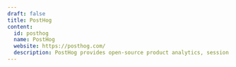 ```yaml
---
draft: false
title: PostHog
content:
  id: posthog
  name: PostHog
  website: https://posthog.com/
  description: PostHog provides open-source product analytics, session recording, feature flagging and a/b testing that you can self-host.
---
```

